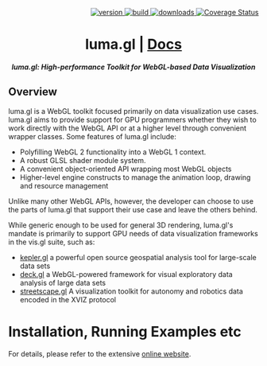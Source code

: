 <p align="right">
  <a href="https://npmjs.org/package/luma.gl">
    <img src="https://img.shields.io/npm/v/luma.gl.svg?style=flat-square" alt="version" />
  </a>
  <a href="https://travis-ci.com/uber/luma.gl">
    <img src="https://api.travis-ci.com/uber/luma.gl.svg?branch=master" alt="build" />
  </a>
  <a href="https://npmjs.org/package/luma.gl">
    <img src="https://img.shields.io/npm/dm/luma.gl.svg?style=flat-square" alt="downloads" />
  </a>
  <a href='https://coveralls.io/github/uber/luma.gl?branch=master'>
    <img src='https://img.shields.io/coveralls/uber/luma.gl.svg?style=flat-square' alt='Coverage Status' />
  </a>
</p>

<h1 align="center">luma.gl | <a href="https://luma.gl">Docs</a></h1>

<h5 align="center">luma.gl: High-performance Toolkit for WebGL-based Data Visualization</h5>

## Overview

luma.gl is a WebGL toolkit focused primarily on data visualization use cases. luma.gl aims to provide support for GPU programmers whether they wish to work directly with the WebGL API or at a higher level through convenient wrapper classes. Some features of luma.gl include:

- Polyfilling WebGL 2 functionality into a WebGL 1 context.
- A robust GLSL shader module system.
- A convenient object-oriented API wrapping most WebGL objects
- Higher-level engine constructs to manage the animation loop, drawing and resource management

Unlike many other WebGL APIs, however, the developer can choose to use the parts of luma.gl that support their use case and leave the others behind.

While generic enough to be used for general 3D rendering, luma.gl's mandate is primarily to support GPU needs of data visualization frameworks in the vis.gl suite, such as:

- [kepler.gl](https://github.com/keplergl/kepler.gl) a powerful open source geospatial analysis tool for large-scale data sets
- [deck.gl](https://github.com/visgl/deck.gl) a WebGL-powered framework for visual exploratory data analysis of large data sets
- [streetscape.gl](https://github.com/uber/streetscape.gl) A visualization toolkit for autonomy and robotics data encoded in the XVIZ protocol

# Installation, Running Examples etc

For details, please refer to the extensive [online website](https://luma.gl).
